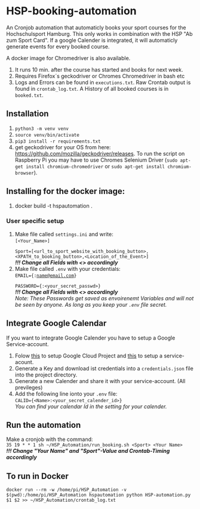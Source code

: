 # HSP-booking-automation
An Cronjob automation that automaticly books your sport courses for the Hochschulsport Hamburg. This only works in combination with the HSP "Ab zum Sport Card". If a google Calender is integrated, it will automaticly generate events for every booked course.

A docker image for Chromedriver is also available.

1. It runs 10 min. after the course has started and books for next week.
2. Requires Firefox´s geckodriver or Chromes Chromedriver in bash etc
3. Logs and Errors can be found in `executions.txt`. Raw Crontab output is found in `crontab_log.txt`. A History of all booked courses is in `booked.txt`.

## Installation
1. `python3 -m venv venv`
2. `source venv/bin/activate`
3. `pip3 install -r requirements.txt`
4. get geckodriver for your OS from here: https://github.com/mozilla/geckodriver/releases. To run the script on Raspberry Pi you may have to use Chromes Selenium Driver (`sudo apt-get install chromium-chromedriver` or `sudo apt-get install chromium-browser`).

## Installing for the docker image:
1. docker build -t hspautomation .

### User specific setup
1. Make file called `settings.ini` and write:\
    <code>[<Your_Name>]\
    Sport=[<url_to_sport_website_with_booking_button>,<XPATH_to_booking_button>,<Location_of_the_Event>]</code>\
     <em><strong>!!! Change all Fields with <> accordingly</strong></em>
2. Make file called `.env` with your credentials:\
<code>EMAIL={<Name>:<name@email.com>}\
PASSWORD={<Name>:<your_secret_passwd>}</code>\
 <em><strong>!!! Change all Fields with <> accordingly</strong></em>
\
*Note: These Passwords get saved as envoirenemt Variables and will not be seen by anyone. As long as you keep your `.env` file secret.*

## Integrate Google Calendar
If you want to integrate Google Calender you have to setup a Google Service-account.
1. Folow [this](https://developers.google.com/calendar/api/quickstart/python?hl=de) to setup Google Cloud Project and [this](https://cloud.google.com/iam/docs/creating-managing-service-accounts?hl=de) to setup a service-acount.
2. Generate a Key and download ist credentials into a `credentials.json` file into the project directory.
3. Generate a new Calender and share it with your service-account. (All previleges)
4. Add the following line ionto your `.env` file:\
 `CALID={<Name>:<your_secret_calender_id>}` \
 <em>You can find your calendar Id in the setting for your calender.</em>

## Run the automation
Make a cronjob with the command:\
 `35 19 * * 1 sh ~/HSP_Automation/run_booking.sh <Sport> <Your Name>`\
 <em><strong>!!! Change "Your Name" and "Sport"-Value and Crontab-Timing accordingly</strong></em>

## To run in Docker
`docker run --rm -w /home/pi/HSP_Automation -v $(pwd):/home/pi/HSP_Automation hspautomation python HSP-automation.py $1 $2 >> ~/HSP_Automation/crontab_log.txt` 

